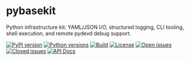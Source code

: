 # pybasekit
Python infrastructure kit: YAML/JSON I/O, structured logging, CLI tooling, shell execution, and remote pydevd debug support.

[![PyPI version](https://img.shields.io/pypi/v/pybasekit.svg)](https://pypi.org/project/pybasekit/)
[![Python versions](https://img.shields.io/pypi/pyversions/pybasekit)](https://pypi.org/project/pybasekit/)
[![Build](https://github.com/WolfgangFahl/pybasekit/actions/workflows/build.yml/badge.svg)](https://github.com/WolfgangFahl/pybasekit/actions/workflows/build.yml)
[![License](https://img.shields.io/github/license/WolfgangFahl/pybasekit.svg)](https://www.apache.org/licenses/LICENSE-2.0)
[![Open issues](https://img.shields.io/github/issues/WolfgangFahl/pybasekit.svg)](https://github.com/WolfgangFahl/pybasekit/issues)
[![Closed issues](https://img.shields.io/github/issues-closed/WolfgangFahl/pybasekit.svg)](https://github.com/WolfgangFahl/pybasekit/issues?q=is%3Aissue+is%3Aclosed)
[![API Docs](https://img.shields.io/badge/API-Documentation-blue)](https://wolfgangfahl.github.io/pybasekit/)
